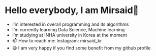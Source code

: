 # Hello everybody, I am Mirsaid👋 
- I’m interested in overall programming and its algorithms
- I’m currently learning Data Science, Machine learning
- I’m studying at INHA university in Korea at the moment
- 📫 How to reach me: Instagram: mirsaid_kr
- 😄 I am very happy if you find some benefit from my github profile

<!---
mirsaidl/mirsaidl is a ✨ special ✨ repository because its `README.md` (this file) appears on your GitHub profile.
You can click the Preview link to take a look at your changes.


